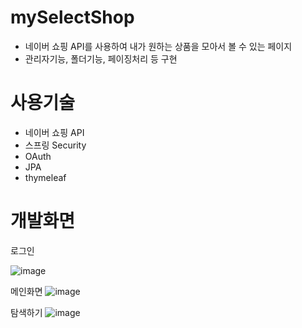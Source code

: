 # mySelectShop
* 네이버 쇼핑 API를 사용하여 내가 원하는 상품을 모아서 볼 수 있는 페이지
* 관리자기능, 폴더기능, 페이징처리 등 구현


# 사용기술
* 네이버 쇼핑 API
* 스프링 Security
* OAuth
* JPA
* thymeleaf


# 개발화면

로그인

![image](https://user-images.githubusercontent.com/70622731/112774407-8c563c80-9074-11eb-8bb0-182248a44664.png)

메인화면
![image](https://user-images.githubusercontent.com/70622731/112774446-ac85fb80-9074-11eb-9e1d-c155e15a94d7.png)

탐색하기
![image](https://user-images.githubusercontent.com/70622731/112774464-bc054480-9074-11eb-9461-6f31a3cca8ce.png)

